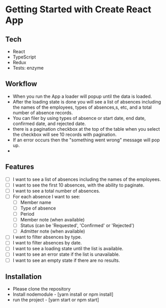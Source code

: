 # Getting Started with Create React App

## Tech
- React
- TypeScript
- Redux
- Tests: enzyme


## Workflow

- When you run the App a loader will popup until the data is loaded.
- After the loading state is done you will see a list of absences including the names of the employees, types of absences,s, etc, and a total number of absence records.
- You can filer by using types of absence or start date, end date, confirmed date, and rejected date.
- there is a pagination checkbox at the top of the table when you select the checkbox will see 10 records with pagination.
- If an error occurs then the "something went wrong" message will pop up.
- 
## Features

- [ ] I want to see a list of absences including the names of the employees.
- [ ] I want to see the first 10 absences, with the ability to paginate.
- [ ] I want to see a total number of absences.
- [ ] For each absence I want to see:
  - [ ] Member name
  - [ ] Type of absence
  - [ ] Period
  - [ ] Member note (when available)
  - [ ] Status (can be 'Requested', 'Confirmed' or 'Rejected')
  - [ ] Admitter note (when available)
- [ ] I want to filter absences by type.
- [ ] I want to filter absences by date.
- [ ] I want to see a loading state until the list is available.
- [ ] I want to see an error state if the list is unavailable.
- [ ] I want to see an empty state if there are no results.

## Installation

- Please clone the repository
- Install nodemodule - [yarn install or npm install]
- run the project - [yarn start or npm start]

